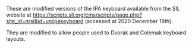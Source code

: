 These are modified versions of the IPA keyboard available from the SIL website at https://scripts.sil.org/cms/scripts/page.php?site_id=nrsi&id=uniipakeyboard (accessed at 2020 December 19th). 

They are modified to allow people used to Dvorak and Colemak keyboard layouts.

